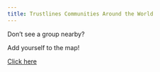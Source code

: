 ```yaml
---
title: Trustlines Communities Around the World
---
```


Don’t see a group nearby?

Add yourself to the map!

[Click here](https://forms.gle/6Z55e4vbh3gsS2Zp9)
